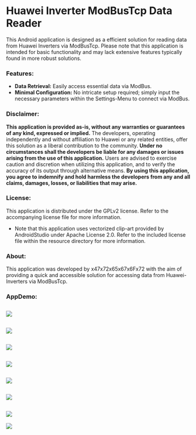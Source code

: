 # Huawei Inverter ModBusTcp Data Reader

This Android application is designed as a efficient solution for reading data from Huawei Inverters via ModBusTcp. Please note that this application is intended for basic functionality and may lack extensive features typically found in more robust solutions.

### Features:
- **Data Retrieval:** Easily access essential data via ModBus.
- **Minimal Configuration:** No intricate setup required; simply input the necessary parameters within the Settings-Menu to connect via ModBus.

### Disclaimer:
**This application is provided as-is, without any warranties or guarantees of any kind, expressed or implied.** The developers, operating independently and without affiliation to Huawei or any related entities, offer this solution as a liberal contribution to the community. **Under no circumstances shall the developers be liable for any damages or issues arising from the use of this application.** Users are advised to exercise caution and discretion when utilizing this application, and to verify the accuracy of its output through alternative means. **By using this application, you agree to indemnify and hold harmless the developers from any and all claims, damages, losses, or liabilities that may arise.**

### License:
This application is distributed under the GPLv2 license. Refer to the accompanying license file for more information. 
- Note that this application uses vectorized clip-art provided by AndroidStudio under Apache License 2.0. Refer to the included license file within the resource directory for more information.

### About:
This application was developed by x47x72x65x67x6Fx72 with the aim of providing a quick and accessible solution for accessing data from Huawei-Inverters via ModBusTcp.

### AppDemo:
![](images/settings.jpg)
-
![](images/menu.jpg)
-
![](images/general.jpg)
-
![](images/power.jpg)
-
![](images/solar.jpg)
-
![](images/status.jpg)
-
![](images/battery.jpg)
-
![](images/phase.jpg)